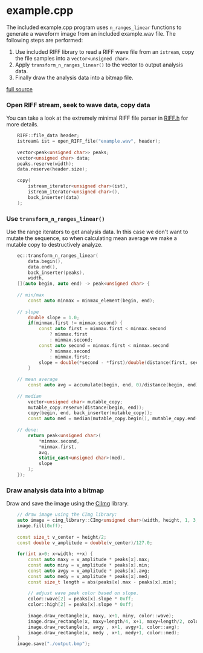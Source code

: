 # example.cpp

The included example.cpp program uses `n_ranges_linear` functions to generate a waveform image from an included example.wav file. The following steps are performed:

1. Use included RIFF library to read a RIFF wave file from an `istream`, copy the file samples into a `vector<unsigned char>`.
2. Apply `transform_n_ranges_linear()` to the vector to output analysis data.
3. Finally draw the analysis data into a bitmap file.

[full source](example.cpp)

### Open RIFF stream, seek to wave data, copy data

You can take a look at the extremely minimal RIFF file parser in [RIFF.h](RIFF.h) for more details.

```c++
    RIFF::file_data header;
    istream& ist = open_RIFF_file("example.wav", header);
    
    vector<peak<unsigned char>> peaks;
    vector<unsigned char> data;
    peaks.reserve(width);
    data.reserve(header.size);
    
    copy(
    	istream_iterator<unsigned char>(ist), 
    	istream_iterator<unsigned char>(), 
        back_inserter(data)
    );
```   
   
### Use `transform_n_ranges_linear()`

Use the range iterators to get analysis data. In this case we don't want to mutate the sequence, so when calculating mean average we make a mutable copy to destructively analyze.
   
```c++
    ec::transform_n_ranges_linear(
    	data.begin(), 
        data.end(), 
        back_inserter(peaks), 
        width,
    [](auto begin, auto end) -> peak<unsigned char> {
    
    // min/max
        const auto minmax = minmax_element(begin, end);
    
    // slope
        double slope = 1.0;
        if(minmax.first != minmax.second) {
            const auto first = minmax.first < minmax.second 
            	? minmax.first 
                : minmax.second;
            const auto second = minmax.first < minmax.second 
            	? minmax.second 
                : minmax.first;
            slope = double(*second - *first)/double(distance(first, second));
        }
        
    // mean average
        const auto avg = accumulate(begin, end, 0)/distance(begin, end);
    
    // median
        vector<unsigned char> mutable_copy;
        mutable_copy.reserve(distance(begin, end));
        copy(begin, end, back_inserter(mutable_copy));
        const auto med = median(mutable_copy.begin(), mutable_copy.end()));
    
    // done:
        return peak<unsigned char>(
        	*minmax.second, 
            *minmax.first, 
            avg, 
            static_cast<unsigned char>(med),
            slope
    	);
    });
```

### Draw analysis data into a bitmap

Draw and save the image using the [CIImg](http://cimg.eu) library.

```c++
	// draw image using the CImg library:
    auto image = cimg_library::CImg<unsigned char>(width, height, 1, 3, 0);
    image.fill(0xff);
    
    const size_t v_center = height/2;
    const double v_amplitude = double(v_center)/127.0;
    
    for(int x=0; x<width; ++x) {
        const auto maxy = v_amplitude * peaks[x].max;
        const auto miny = v_amplitude * peaks[x].min;
        const auto avgy = v_amplitude * peaks[x].avg;
        const auto medy = v_amplitude * peaks[x].med;
        const size_t length = abs(peaks[x].max - peaks[x].min);
        
        // adjust wave peak color based on slope.
        color::wave[2] = peaks[x].slope * 0xff;
        color::high[2] = peaks[x].slope * 0xff;
        
        image.draw_rectangle(x, maxy, x+1, miny, color::wave);
        image.draw_rectangle(x, maxy+length/4, x+1, maxy+length/2, color::high);
        image.draw_rectangle(x, avgy , x+1, avgy+1, color::avg);
        image.draw_rectangle(x, medy , x+1, medy+1, color::med);
    }
    image.save("./output.bmp");
```

